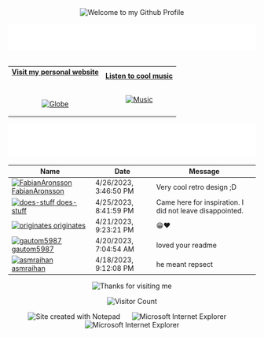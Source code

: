 <!-- "Hero" Header -->
<div align="center">
  <img src="https://github.com/BrunnerLivio/brunnerlivio/blob/master/images/welcome.png?raw=true" style="max-width: 100%;" alt="Welcome to my Github Profile" />
  <br />
  <br />
  <img height="50" alt="My Name is Livio and I like Node.js" src="images/personal_note.svg" />
  <br />
  <br />

</div>

<!-- Social -->
<table width="100%" align="center">
<tr>
<td align="center">
<a href="https://brunnerliv.io">
<strong>Visit my personal website </strong>
<br />
<br />
<br />

<p>

<img alt="Globe" height="80" src="images/globe.gif">
</a>
</p>

</td>


<td align="center">
<a href="https://www.youtube.com/watch?v=3YxaaGgTQYM&ab_channel=EvanescenceVEVO">
<strong>Listen to cool music</strong>
<br />
<br />


<p>
<img height="100" alt="Music" src="images/music.gif"> 
</a>
</p>

</td>
</tr>
</table>

<div align="center">
<a href="https://github.com/BrunnerLivio/brunnerlivio/issues/62#issuecomment-new"><img src="images/guestbook.svg"></a> 
</div>

<!-- Guestbook -->
| Name | Date | Message |
|---|---|---|
| <a href="https://github.com/FabianAronsson"><img width="24" src="https://avatars.githubusercontent.com/u/54532837?s=24&u=b27a90b5dd83fffc3d96642b73b446bf7d41fa8c&v=4" alt="FabianAronsson" /> FabianAronsson</a> |4/26/2023, 3:46:50 PM|Very cool retro design ;D|
| <a href="https://github.com/does-stuff"><img width="24" src="https://avatars.githubusercontent.com/u/64072077?s=24&u=fd29d5d706cc497d9a1d4b439f8d18689c3bc9c6&v=4" alt="does-stuff" /> does-stuff</a> |4/25/2023, 8:41:59 PM|Came here for inspiration. I did not leave disappointed.|
| <a href="https://github.com/originates"><img width="24" src="https://avatars.githubusercontent.com/u/105183376?s=24&u=5fa415c2d7fa37bdd6d2e2af5000b43086ab0e1a&v=4" alt="originates" /> originates</a> |4/21/2023, 9:23:21 PM|😁❤️|
| <a href="https://github.com/gautom5987"><img width="24" src="https://avatars.githubusercontent.com/u/80168672?s=24&u=9727c938fb541e49cdb9f577e6d09d70c25a4837&v=4" alt="gautom5987" /> gautom5987</a> |4/20/2023, 7:04:54 AM|loved your readme|
| <a href="https://github.com/asmraihan"><img width="24" src="https://avatars.githubusercontent.com/u/121637612?s=24&u=9eafd13f8d5b6d0d3a627f27ca85b9e8fbcd5320&v=4" alt="asmraihan" /> asmraihan</a> |4/18/2023, 9:12:08 PM|he meant repsect|
<!-- /Guestbook -->

<!-- Footer -->

<div align="center">

<img height="120" alt="Thanks for visiting me" width="100%" src="https://raw.githubusercontent.com/BrunnerLivio/brunnerlivio/master/images/marquee.svg" />
<br />

![Visitor Count](https://profile-counter.glitch.me/brunnerlivio/count.svg)


<img src="https://raw.githubusercontent.com/BrunnerLivio/brunnerlivio/master/images/notepad.gif" alt="Site created with Notepad" height="30" />
<!-- "margin-right: whatever;" -->
<span>&nbsp;&nbsp;&nbsp;&nbsp;</span>  
<img src="https://raw.githubusercontent.com/BrunnerLivio/brunnerlivio/master/images/ie_logo.gif" alt="Microsoft Internet Explorer" />
<span>&nbsp;&nbsp;&nbsp;&nbsp;</span>  
<img src="https://raw.githubusercontent.com/BrunnerLivio/brunnerlivio/master/images/noframes.gif" alt="Microsoft Internet Explorer" />

</div>
